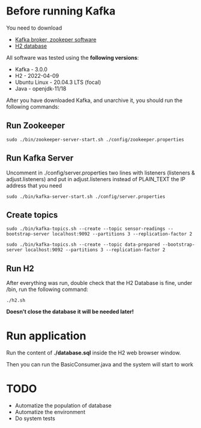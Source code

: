 # Before running Kafka

You need to download

- [Kafka broker, zookeper software](https://kafka.apache.org/downloads)
- [H2 database](http://www.h2database.com/html/download.html)

All software was tested using the **following versions**:

- Kafka - 3.0.0
- H2 - 2022-04-09
- Ubuntu Linux - 20.04.3 LTS (focal)
- Java - openjdk-11/18

After you have downloaded Kafka, and unarchive it, you should run the following commands:

## Run Zookeeper
```
sudo ./bin/zookeeper-server-start.sh ./config/zookeeper.properties
```

## Run Kafka Server

Uncomment in ./config/server.properties two lines with listeners (listeners & adjust.listeners) and put in adjust.listeners instead of PLAIN_TEXT the IP address that you need

```
sudo ./bin/kafka-server-start.sh ./config/server.properties
```

## Create topics
```
sudo ./bin/kafka-topics.sh --create --topic sensor-readings --bootstrap-server localhost:9092 --partitions 3 --replication-factor 2
```

```
sudo ./bin/kafka-topics.sh --create --topic data-prepared --bootstrap-server localhost:9092 --partitions 3 --replication-factor 2
```

## Run H2
After everything was run, double check that the H2 Database is fine, under /bin, run the following command:

```
./h2.sh
```

**Doesn't close the database it will be needed later!**

# Run application

Run the content of **./database.sql** inside the H2 web browser window.

Then you can run the BasicConsumer.java and the system will start to work

# TODO

- Automatize the population of database
- Automatize the environment
- Do system tests
